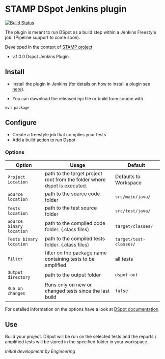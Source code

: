 # STAMP DSpot Jenkins plugin
[![Build Status](https://travis-ci.org/STAMP-project/dspot-jenkins-plugin.svg?branch=master)](https://travis-ci.org/STAMP-project/dspot-jenkins-plugin) 

The plugin is meant to run DSpot as a build step within a Jenkins Freestyle job. (Pipeline support to come soon).

Developed in the context of [STAMP project](https://stamp.ow2.org/)

* v.1.0.0
Dspot Jenkins Plugin

## Install
* Install the plugin in Jenkins (for details on how to install a plugin see [here](https://jenkins.io/doc/book/managing/plugins/)).

* You can download the released hpi file or build from source with 

```
mvn package
```

## Configure

* Create a freestyle job that complies your tests
* Add a build action to run Dspot 

### Options

| Option  | Usage   | Default                                            |
| -------- | ------  | --------------------------------------------------- |
| `Project Location`   | 	path to the target project root from the folder where dspot is executed.     | Defaults to Workspace|
| `Source location`    |  path to the source code folder	| `src/main/java/` |
| `Tests location`  | 	path to the test source folder | `src/test/java/`  |
| `Source binary location`  |  path to the compiled code folder. (.class files) | `target/classes/`  |
| `Tests binary location`  | 	path to the compiled tests folder. (.class files) | `target/test-classes/`  |
| `Filter`  |   filter on the package name containing tests to be amplified | all tests  |
| `Output directory`  |  path to the output folder | `dspot-out`  |
| `Run on changes`  | 	Runs only on new or changed tests since the last build | `false`  |

For detailed information on the options have a look at [DSpot documentation](https://github.com/STAMP-project/dspot).

## Use 
Build your project. 
DSpot will be run on the selected tests and the reports / amplified tests will be stored in the specified folder in your workspace.

_Initial development by Engineering_
